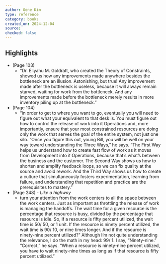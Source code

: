 ```yaml
---
author: Gene Kim
type: reference 
category: books
created_on: 2024-12-04
source: 
checked: false
---
```

## Highlights
-  (Page 103) 
    - “Dr. Eliyahu M. Goldratt, who created the Theory of Constraints, showed us how any improvements made anywhere besides the bottleneck are an illusion. Astonishing, but true! Any improvement made after the bottleneck is useless, because it will always remain starved, waiting for work from the bottleneck. And any improvements made before the bottleneck merely results in more inventory piling up at the bottleneck.”
-  (Page 104) 
    - “in order to get to where you want to go, eventually you will need to figure out what your equivalent to that desk is. You must figure out how to control the release of work into it Operations and, more importantly, ensure that your most constrained resources are doing only the work that serves the goal of the entire system, not just one silo. “Once you figure this out, young Bill, you will be well on your way toward understanding the Three Ways,” he says. “The First Way helps us understand how to create fast flow of work as it moves from Development into it Operations, because that’s what’s between the business and the customer. The Second Way shows us how to shorten and amplify feedback loops, so we can fix quality at the source and avoid rework. And the Third Way shows us how to create a culture that simultaneously fosters experimentation, learning from failure, and understanding that repetition and practice are the prerequisites to mastery.”
-  (Page 248) - *Like a highway* 
    - turn your attention from the work centers to all the space between the work centers. Just as important as throttling the release of work is managing the handoffs. The wait time for a given resource is the percentage that resource is busy, divided by the percentage that resource is idle. So, if a resource is fifty percent utilized, the wait time is 50/ 50, or 1 unit. If the resource is ninety percent utilized, the wait time is 90/ 10, or nine times longer. And if the resource is ninety-nine percent utilized?” Although I’m not quite understanding the relevance, I do the math in my head: 99/ 1. I say, “Ninety-nine.” “Correct,” he says. “When a resource is ninety-nine percent utilized, you have to wait ninety-nine times as long as if that resource is fifty percent utilized.”


